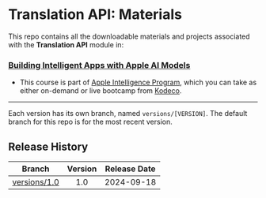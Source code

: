 # Translation API: Materials

This repo contains all the downloadable materials and projects associated with the **Translation API** module in:

### [Building Intelligent Apps with Apple AI Models](https://www.kodeco.com/ios/paths/apple-ai-models)

- This course is part of [Apple Intelligence Program](https://www.kodeco.com/ios/programs/apple-intelligence), which you can take as either on-demand or live bootcamp from [Kodeco](https://www.kodeco.com).

--- 

Each version has its own branch, named `versions/[VERSION]`. The default branch for this repo is for the most recent version.

## Release History

| Branch                                                                                  | Version | Release Date |
| --------------------------------------------------------------------------------------- |:-------:|:------------:|
| [versions/1.0](https://github.com/kodecocodes/m3-ita-materials/tree/versions/1.0) | 1.0     | 2024-09-18   |
